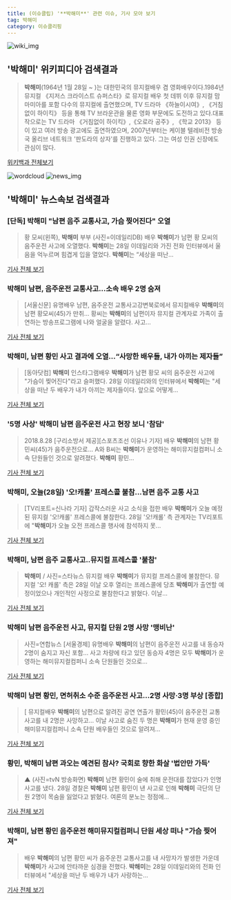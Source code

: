 ```yaml
---
title: (이슈클립) '**박해미**' 관련 이슈, 기사 모아 보기
tag: 박해미
category: 이슈클리핑
---
```

![wiki_img](https://user-images.githubusercontent.com/42597476/44503234-41136a80-a6d0-11e8-9071-6fc6418eafe4.png)
## **'**박해미**'** 위키피디아 검색결과
>**박해미**(1964년 1월 28일 ~ )는 대한민국의 뮤지컬배우 겸 영화배우이다.1984년 뮤지컬 《지저스 크라이스트 슈퍼스타》로 뮤지컬 배우 첫 데뷔 이후 뮤지컬 맘마미아를 포함 다수의 뮤지컬에 출연했으며, TV 드라마 《하늘이시여》, 《거침없이 하이킥》 등을 통해 TV 브라운관을 물론 영화 부문에도 도전하고 있다.대표작으로는 TV 드라마 《거침없이 하이킥》,《오로라 공주》, 《학교 2013》 등이 있고 여러 방송 광고에도 출연하였으며, 2007년부터는 케이블 텔레비전 방송국 올리브 네트워크 '판도라의 상자'를 진행하고 있다. 그는 여성 인권 신장에도 관심이 많다.

<a href="https://ko.wikipedia.org/wiki/박해미" target="_blank">위키백과 전체보기</a>

![wordcloud](https://s3.ap-northeast-2.amazonaws.com/lyrics101-wordcloud/2018-08-28-1535430951.png)
![news_img](https://user-images.githubusercontent.com/42597476/44507050-1206f400-a6e4-11e8-8d98-7ffbfebb353f.png)
## **'**박해미**'** 뉴스속보 검색결과
### [단독] **박해미** "남편 음주 교통사고, 가슴 찢어진다" 오열

>황 모씨(왼쪽), **박해미** 부부 (사진=이데일리DB) 배우 **박해미**가 남편 황 모씨의 음주운전 사고에 오열했다. **박해미**는 28일 이데일리와 가진 전화 인터뷰에서 울음을 억누르며 힘겹게 입을 열었다. **박해미**는 “세상을 떠난...

<a href="http://starin.edaily.co.kr/news/newspath.asp?newsid=01200486619311912" target="_blank">기사 전체 보기</a>

### **박해미** 남편, 음주운전 교통사고…소속 배우 2명 숨져

>[서울신문] 유명배우 남편, 음주운전 교통사고강변북로에서 뮤지컬배우 **박해미**의 남편 황모씨(45)가 만취... 황씨는 **박해미**의 남편이자 뮤지컬 관계자로 가족이 출연하는 방송프로그램에 나와 얼굴을 알렸다. 사고...

<a href="http://www.seoul.co.kr/news/newsView.php?id=20180828500017&wlog_tag3=naver" target="_blank">기사 전체 보기</a>

### **박해미**, 남편 황민 사고 결과에 오열…“사망한 배우들, 내가 아끼는 제자들”

>[동아닷컴] **박해미** 인스타그램배우 **박해미**가 남편 황모 씨의 음주운전 사고에 "가슴이 찢어진다"라고 슬퍼했다. 28일 이데일리와의 인터뷰에서 **박해미**는 "세상을 떠난 두 배우가 내가 아끼는 제자들이다. 앞으로 어떻게...

<a href="http://news.donga.com/3/all/20180828/91711213/2" target="_blank">기사 전체 보기</a>

### '5명 사상' **박해미** 남편 음주운전 사고 현장 보니 '참담'

>2018.8.28 [구리소방서 제공][스포츠조선 이유나 기자] 배우 **박해미**의 남편 황 민씨(45)가 음주운전으로... A와 B씨는 **박해미**가 운영하는 해미뮤지컬컴퍼니 소속 단원들인 것으로 알려졌다. **박해미** 황민...

<a href="http://sports.chosun.com/news/ntype.htm?id=201808290100257560019651&servicedate=20180828" target="_blank">기사 전체 보기</a>

### **박해미**, 오늘(28일) '오!캐롤' 프레스콜 불참…남편 음주 교통 사고

>[TV리포트=신나라 기자] 갑작스러운 사고 소식을 접한 배우 **박해미**가 오늘 예정된 뮤지컬 '오!캐롤' 프레스콜에 불참한다. 28일 '오!캐롤' 측 관계자는 TV리포트에 "**박해미**가 오늘 오전 프레스콜 행사에 참석하지 못...

<a href="http://www.tvreport.co.kr/?c=news&m=newsview&idx=1076832" target="_blank">기사 전체 보기</a>

### **박해미**, 남편 음주 교통사고..뮤지컬 프레스콜 '불참'

>**박해미** / 사진=스타뉴스 뮤지컬 배우 **박해미**가 뮤지컬 프레스콜에 불참한다. 뮤지컬 '오! 캐롤' 측은 28일 이날 오후 열리는 프레스콜에 당초 **박해미**가 출연할 예정이었으나 개인적인 사정으로 불참한다고 밝혔다. 이날...

<a href="http://star.mt.co.kr/stview.php?no=2018082810022853491" target="_blank">기사 전체 보기</a>

### **박해미** 남편 음주운전 사고, 뮤지컬 단원 2명 사망 '맹비난'

>사진=연합뉴스 [서울경제] 유명배우 **박해미**의 남편이 음주운전 사고를 내 동승자 2명이 숨지고 자신 포함... 사고 차량에 타고 있던 동승자 4명은 모두 **박해미**가 운영하는 해미뮤지컬컴퍼니 소속 단원들인 것으로...

<a href="http://www.sedaily.com/NewsView/1S3JB6UABW" target="_blank">기사 전체 보기</a>

### **박해미** 남편 황민, 면허취소 수준 음주운전 사고…2명 사망·3명 부상 [종합]

>[ 뮤지컬배우 **박해미**의 남편으로 알려진 공연 연출가 황민(45)이 음주운전 교통사고를 내 2명은 사망하고... 이날 사고로 숨진 두 명은 **박해미**가 현재 운영 중인 해미뮤지컬컴퍼니 소속 단원 배우들인 것으로 알려져...

<a href="http://www.mydaily.co.kr/new_yk/html/read.php?newsid=201808281030362774&ext=na" target="_blank">기사 전체 보기</a>

### 황민, **박해미** 남편 과오는 예견된 참사? 국회로 향한 화살 '법안만 가득'

>▲ (사진=tvN 방송화면) **박해미** 남편 황민이 술에 취해 운전대를 잡았다가 인명사고를 냈다. 28일 경찰은 **박해미** 남편 황민이 낸 사고로 인해 **박해미** 극단의 단원 2명이 목숨을 잃었다고 밝혔다. 여론의 분노는 정점에...

<a href="http://www.betanews.net:8080/article/900522.html" target="_blank">기사 전체 보기</a>

### **박해미**, 남편 황민 음주운전 해미뮤지컬컴퍼니 단원 세상 떠나 "가슴 찢어져"

>배우 **박해미**의 남편 황민 씨가 음주운전 교통사고를 내 사망자가 발생한 가운데 **박해미**가 사고에 안타까운 심경을 전했다. **박해미**는 28일 이데일리와의 전화 인터뷰에서 "세상을 떠난 두 배우가 내가 사랑하는...

<a href="http://news20.busan.com/controller/newsController.jsp?newsId=20180828000073" target="_blank">기사 전체 보기</a>


